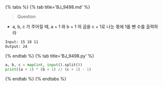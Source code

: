 {% tabs %}
{% tab title='BJ_9498.md' %}

> Question

* a, b, c 가 주어질 때, a + 1 와 b + 1 의 곱을 c + 1로 나눈 몫에 1를 뺀 수를 출력하라

```txt
Input: 15 18 11
Output: 24
```

{% endtab %}
{% tab title='BJ_9498.py' %}

```py
a, b, c = map(int, input().split())
print((a + 1) * (b + 1) // (c + 1) - 1)
```

{% endtab %}
{% endtabs %}
